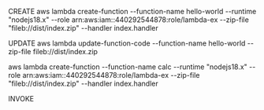CREATE
aws lambda create-function --function-name hello-world --runtime "nodejs18.x" --role arn:aws:iam::440292544878:role/lambda-ex --zip-file "fileb://dist/index.zip" --handler index.handler


UPDATE
aws lambda update-function-code --function-name hello-world --zip-file fileb://dist/index.zip

aws lambda create-function --function-name calc --runtime "nodejs18.x" --role arn:aws:iam::440292544878:role/lambda-ex --zip-file "fileb://dist/index.zip" --handler index.handler

INVOKE


